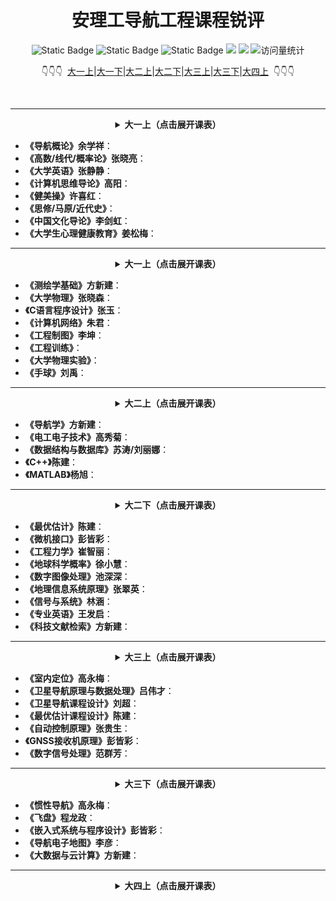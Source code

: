 <div align="center">
    <a name="Top"></a>
	<h1>安理工导航工程课程锐评</h1>
    <img alt="Static Badge" src="https://img.shields.io/badge/QQ-1482275402-red">
    <img alt="Static Badge" src="https://img.shields.io/badge/%E5%BE%AE%E4%BF%A1-lizhengxiao99-green">
    <img alt="Static Badge" src="https://img.shields.io/badge/Email-dauger%40126.com-brown">
    <a href="https://blog.csdn.net/daoge2666/"><img src="https://img.shields.io/badge/CSDN-论坛-c32136" /></a>
    <a href="https://www.zhihu.com/people/dao-ge-92-60/"><img src="https://img.shields.io/badge/Zhihu-知乎-blue" /></a>
    <img src="https://komarev.com/ghpvc/?username=LiZhengXiao99&label=Views&color=0e75b6&style=flat" alt="访问量统计" />
    <p>👇👇👇&nbsp;&nbsp;<a href="#1-1">大一上</a>|<a href="#1-2">大一下</a>|<a href="#2-1">大二上</a>|<a href="#2-2">大二下</a>|<a href="#3-1">大三上</a>|<a href="#3-2">大三下</a>|<a href="#4-1">大四上</a>&nbsp;&nbsp;👇👇👇</p>
</div>
<br/>

---

<div align="center">
    <a name="1-1"></a>
    <details>
        <summary><strong>大一上（点击展开课表）</strong></summary>
    	<img src="https://pic-bed-1316053657.cos.ap-nanjing.myqcloud.com/img/01-%E5%A4%A7%E4%B8%80%E4%B8%8A%E8%AF%BE%E8%A1%A8.png" alt="01-大一上课表" />
    </details>
</div>

* **《导航概论》余学祥**：
* **《高数/线代/概率论》张晓亮**：
* **《大学英语》张静静**：
* **《计算机思维导论》高阳**：
* **《健美操》许喜红**：
* **《思修/马原/近代史》**：
* **《中国文化导论》李剑虹**：
* **《大学生心理健康教育》姜松梅**：

---

<div align="center">
    <a name="1-2"></a>
    <details>
        <summary><strong>大一上（点击展开课表）</strong></summary>
    	<img src="https://pic-bed-1316053657.cos.ap-nanjing.myqcloud.com/img/02-%E5%A4%A7%E4%B8%80%E4%B8%8B%E8%AF%BE%E8%A1%A8.png" alt="02-大一下课表" />
    </details>
</div>

* **《测绘学基础》方新建**：
* **《大学物理》张晓森**：
* **《C语言程序设计》张玉**：
* **《计算机网络》朱君**：
* **《工程制图》李坤**：
* **《工程训练》**：
* **《大学物理实验》**：
* **《手球》刘禹**：

---

<div align="center">
    <a name="2-1"></a>
     <details>
        <summary><strong>大二上（点击展开课表）</strong></summary>
    	<img src="https://pic-bed-1316053657.cos.ap-nanjing.myqcloud.com/img/03-%E5%A4%A7%E4%BA%8C%E4%B8%8A%E8%AF%BE%E8%A1%A8.png" alt="03-大二上课表" />
    </details>
</div>

* **《导航学》方新建**：
* **《电工电子技术》高秀菊**：
* **《数据结构与数据库》苏涛/刘丽娜**：
* **《C++》陈建**：
* **《MATLAB》杨旭**：

---

<div align="center">
    <a name="2-2"></a>
        <details>
        <summary><strong>大二下（点击展开课表）</strong></summary>
    	<img src="https://pic-bed-1316053657.cos.ap-nanjing.myqcloud.com/img/04-%E5%A4%A7%E4%BA%8C%E4%B8%8B%E8%AF%BE%E8%A1%A8.png" alt="04-大二下课表" />
    </details>
</div>

* **《最优估计》陈建**：
* **《微机接口》彭皆彩**：
* **《工程力学》崔智丽**：
* **《地球科学概率》徐小慧**：
* **《数字图像处理》池深深**：
* **《地理信息系统原理》张翠英**：
* **《信号与系统》林涵**：
* **《专业英语》王发启**：
* **《科技文献检索》方新建**：

---

<div align="center">
    <a name="3-1"></a>
        <details>
        <summary><strong>大三上（点击展开课表）</strong></summary>
    	<img src="https://pic-bed-1316053657.cos.ap-nanjing.myqcloud.com/img/05-%E5%A4%A7%E4%B8%89%E4%B8%8A%E8%AF%BE%E8%A1%A8.png" alt="05-大三上课表" />
    </details>
</div>

* **《室内定位》高永梅**：
* **《卫星导航原理与数据处理》吕伟才**：
* **《卫星导航课程设计》刘超**：
* **《最优估计课程设计》陈建**：
* **《自动控制原理》张贵生**：
* **《GNSS接收机原理》彭皆彩**：
* **《数字信号处理》范群芳**：

---

<div align="center">
    <a name="3-2"></a>
        <details>
        <summary><strong>大三下（点击展开课表）</strong></summary>
    	<img src="https://pic-bed-1316053657.cos.ap-nanjing.myqcloud.com/img/06-%E5%A4%A7%E4%B8%89%E4%B8%8B%E8%AF%BE%E8%A1%A8.png" alt="06-大三下课表" />
    </details>
</div>

* **《惯性导航》高永梅**：
* **《飞盘》程龙政**：
* **《嵌入式系统与程序设计》彭皆彩**：
* **《导航电子地图》李彦**：
* **《大数据与云计算》方新建**：

---

<div align="center">
    <a name="4-1"></a>
        <details>
        <summary><strong>大四上（点击展开课表）</strong></summary>
    </details>
</div>

